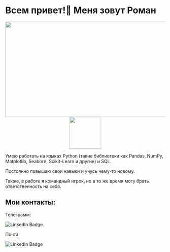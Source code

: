 # Всем привет!👋 Меня зовут Роман
<div align="center">
  <img src="https://media.giphy.com/media/dWesBcTLavkZuG35MI/giphy.gif" width="600" height="300"/>
</div>

  

<div id="header" align="center">
  <img src="[https://media.giphy.com/media/M9gbBd9nbDrOTu1Mqx/giphy.gif](https://i.giphy.com/media/v1.Y2lkPTc5MGI3NjExb3pyczlhdGJzOTNoYXJ0anh3Z2R6emthaHE2aGJhbWRjdW0zNDJjZSZlcD12MV9pbnRlcm5hbF9naWZfYnlfaWQmY3Q9cw/3kPDmoWdBpQPNhCnUG/giphy.gif)" width="100"/>
</div>

Умею работать на языках Python (такие библиотеки как Pandas, NumPy, Matplotlib, Seaborn, Scikit-Learn и другие) и SQL.

Постоянно повышаю свои навыки и учусь чему-то новому.

Также, в работе я командный игрок, но в то же время могу брать ответственность на себя.

## Мои контакты:
Телеграмм: <div id="badges">
  <img src="https://img.shields.io/badge/t.me/i13_th-blue?style=for-the-badge&logo=linkedin&logoColor=white" alt="LinkedIn Badge"/>
</div>

Почта: <div id="badges">
  <img src="https://img.shields.io/badge/ivaschov.romanIR@yandex.ru-yellow?style=for-the-badge&logo=linkedin&logoColor=white" alt="LinkedIn Badge"/>
</div>
